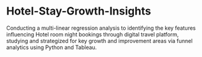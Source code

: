 # Hotel-Stay-Growth-Insights
Conducting a multi-linear regression analysis to identifying the key features influencing Hotel room night bookings through digital travel platform, studying and strategized for key growth and improvement areas via funnel analytics using Python and Tableau.

